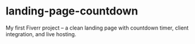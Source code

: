 # landing-page-countdown
My first Fiverr project – a clean landing page with countdown timer, client integration, and live hosting.
